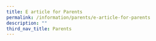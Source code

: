 ```yaml
---
title: E article for Parents
permalink: /information/parents/e-article-for-parents
description: ""
third_nav_title: Parents
---
```

